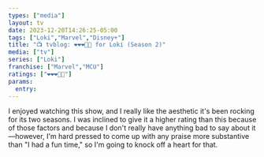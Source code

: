 ```yaml
---
types: ["media"]
layout: tv
date: 2023-12-20T14:26:25-05:00
tags: ["Loki","Marvel","Disney+"]
title: "📺 tvblog: ❤️❤️❤️🖤🖤 for Loki (Season 2)"
media: ["tv"]
series: ["Loki"]
franchise: ["Marvel","MCU"]
ratings: ["❤️❤️❤️🖤🖤"]
params:
  entry:
---
```

I enjoyed watching this show, and I really like the aesthetic it's been rocking for its two seasons. I was inclined to give it a higher rating than this because of those factors and because I don't really have anything bad to say about it—however, I'm hard pressed to come up with any praise more substantive than "I had a fun time," so I'm going to knock off a heart for that.
